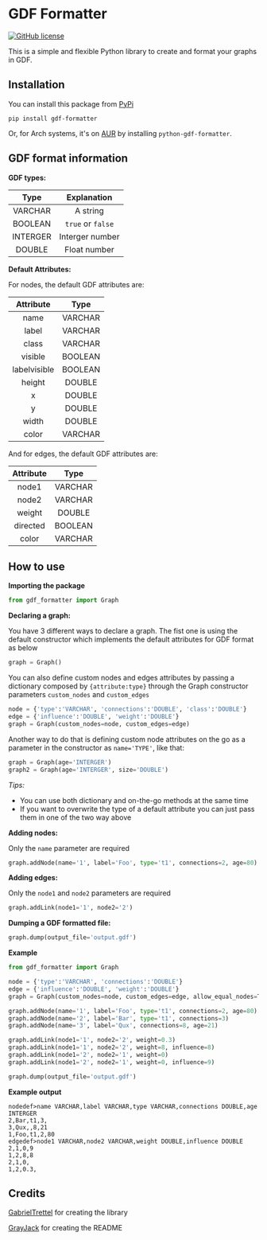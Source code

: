 # GDF Formatter

[![GitHub license](https://img.shields.io/github/license/GabrielTrettel/GDF_Formatter.svg)](https://github.com/GabrielTrettel/GDF_Formatter/blob/master/LICENSE)

This is a simple and flexible Python library to create and format your graphs in GDF.

## Installation
You can install this package from [PyPi](https://pypi.org/project/gdf-formatter/)
```
pip install gdf-formatter
```

Or, for Arch systems, it's on [AUR](https://aur.archlinux.org/packages/python-gdf-formatter/) by installing ```python-gdf-formatter```.

## GDF format information

**GDF types:**

|    Type  |   Explanation     |
|:--------:|:-----------------:|
| VARCHAR  | A string          |
| BOOLEAN  | `true` or `false` |
| INTERGER | Interger number   |
| DOUBLE   | Float number      |

**Default Attributes:**

For nodes, the default GDF attributes are:

| Attribute    | Type     |
|:------------:|:--------:|
| name         | VARCHAR  |
| label        | VARCHAR  |
| class        | VARCHAR  |
| visible      | BOOLEAN  |
| labelvisible | BOOLEAN  |
| height       | DOUBLE   |
| x            | DOUBLE   |
| y            | DOUBLE   |
| width        | DOUBLE   |
| color        | VARCHAR  |

And for edges, the default GDF attributes are:

| Attribute    | Type     |
|:------------:|:--------:|
| node1        | VARCHAR  |
| node2        | VARCHAR  |
| weight       | DOUBLE   |
| directed     | BOOLEAN  |
| color        | VARCHAR  |

## How to use

**Importing the package**
```python
from gdf_formatter import Graph
```

**Declaring a graph:**

You have 3 different ways to declare a graph. The fist one is using the default constructor which implements the default attributes for GDF format as below

```python
graph = Graph()
```
You can also define custom nodes and edges attributes by passing a dictionary composed by `{attribute:type}` through the Graph constructor parameters `custom_nodes` and `custom_edges`

```python
node = {'type':'VARCHAR', 'connections':'DOUBLE', 'class':'DOUBLE'}
edge = {'influence':'DOUBLE', 'weight':'DOUBLE'}
graph = Graph(custom_nodes=node, custom_edges=edge)
```

Another way to do that is defining custom node attributes on the go as a parameter in the constructor as `name='TYPE'`, like that:

```python
graph = Graph(age='INTERGER')
graph2 = Graph(age='INTERGER', size='DOUBLE')
```

*Tips:*
 * You can use both dictionary and on-the-go methods at the same time
 * If you want to overwrite the type of a default attribute you can just pass them in one of the two way above

**Adding nodes:**

Only the `name` parameter are required
 ```python
 graph.addNode(name='1', label='Foo', type='t1', connections=2, age=80)
 ```

**Adding edges:**

Only the `node1` and `node2` parameters are required
```python
graph.addLink(node1='1', node2='2')
```

**Dumping a GDF formatted file:**
```python
graph.dump(output_file='output.gdf')
```

**Example**

```python
from gdf_formatter import Graph

node = {'type':'VARCHAR', 'connections':'DOUBLE'}
edge = {'influence':'DOUBLE', 'weight':'DOUBLE'}
graph = Graph(custom_nodes=node, custom_edges=edge, allow_equal_nodes=True, age='INTERGER')

graph.addNode(name='1', label='Foo', type='t1', connections=2, age=80)
graph.addNode(name='2', label='Bar', type='t1', connections=3)
graph.addNode(name='3', label='Qux', connections=8, age=21)

graph.addLink(node1='1', node2='2', weight=0.3)
graph.addLink(node1='1', node2='2', weight=8, influence=8)
graph.addLink(node1='2', node2='1', weight=0)
graph.addLink(node1='2', node2='1', weight=0, influence=9)

graph.dump(output_file='output.gdf')
```

**Example output**
```
nodedef>name VARCHAR,label VARCHAR,type VARCHAR,connections DOUBLE,age INTERGER
2,Bar,t1,3,
3,Qux,,8,21
1,Foo,t1,2,80
edgedef>node1 VARCHAR,node2 VARCHAR,weight DOUBLE,influence DOUBLE
2,1,0,9
1,2,8,8
2,1,0,
1,2,0.3,
```

## Credits

[GabrielTrettel](https://github.com/GabrielTrettel) for creating the library

[GrayJack](https://github.com/GrayJack) for creating the README
